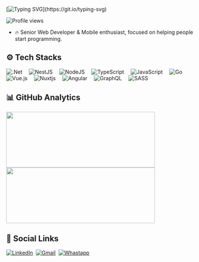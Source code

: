[![Typing SVG](https://readme-typing-svg.herokuapp.com/?color=ffffff&size=35&center=true&vCenter=true&width=1000&lines=Hi,+I'm+Jean+Sbalchiero+;+Full+Stack+Web+Developer;)](https://git.io/typing-svg)
 
<p align="left"> <img src="https://komarev.com/ghpvc/?username=jesbalchiero&color=yellow" alt="Profile views" /> </p>

- 🔥 Senior Web Developer & Mobile enthusiast, focused on helping people start programming.

## ⚙️ Tech Stacks

![.Net](https://img.shields.io/badge/.NET-5C2D91?style=for-the-badge&logo=.net&logoColor=white)&emsp;
![NestJS](https://img.shields.io/badge/-NestJs-ea2845?style=for-the-badge&logo=nestjs&logoColor=white)&emsp;
![NodeJS](https://img.shields.io/badge/node.js-6DA55F?style=for-the-badge&logo=node.js&logoColor=white)&emsp;
![TypeScript](https://img.shields.io/badge/typescript-%23007ACC.svg?style=for-the-badge&logo=typescript&logoColor=white)&emsp;
![JavaScript](https://img.shields.io/badge/javascript-%23323330.svg?style=for-the-badge&logo=javascript&logoColor=%23F7DF1E)&emsp;
![Go](https://img.shields.io/badge/go-%2300ADD8.svg?style=for-the-badge&logo=go&logoColor=white)&emsp;
![Vue.js](https://img.shields.io/badge/vuejs-%2335495e.svg?style=for-the-badge&logo=vuedotjs&logoColor=%234FC08D)&emsp;
![Nuxtjs](https://img.shields.io/badge/Nuxt-002E3B?style=for-the-badge&logo=nuxtdotjs&logoColor=#00DC82)&emsp;
![Angular](https://img.shields.io/badge/angular-%23DD0031.svg?style=for-the-badge&logo=angular&logoColor=white)&emsp;
![GraphQL](https://img.shields.io/badge/-GraphQL-E10098?style=for-the-badge&logo=graphql&logoColor=white)&emsp;
![SASS](https://img.shields.io/badge/SASS-hotpink.svg?style=for-the-badge&logo=SASS&logoColor=white)&emsp;

## 📊 GitHub Analytics

<p align="left">
  <img width="400em" height="150em" src="https://github-readme-stats.vercel.app/api?username=jesbalchiero&show_icons=true&theme=radical&rank_icon=github" />
  <img width="400em" height="150em" src="https://github-readme-stats.vercel.app/api/top-langs/?username=jesbalchiero&layout=compact&theme=radical" />
</p>

## 👨 Social Links

[![LinkedIn](https://img.shields.io/badge/LinkedIn-0077B5?style=for-the-badge&logo=linkedin&logoColor=white&link=https://www.linkedin.com/in/jeansbalchiero/)](https://www.linkedin.com/in/jeansbalchiero/)&nbsp;
[![Gmail](https://img.shields.io/badge/Gmail-D14836?style=for-the-badge&logo=gmail&logoColor=white&link=mailto:jeancarlosbalchiero@gmail.com)](mailto:jeancarlosbalchiero@gmail.com)&nbsp;
[![Whastapp](https://img.shields.io/badge/WhatsApp-25D366?style=for-the-badge&logo=whatsapp&logoColor=white&link=https://wa.me/5554992362380)](https://wa.me/5554992362380)
